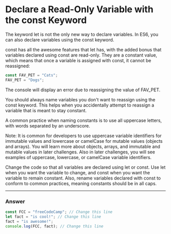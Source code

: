 # Declare a Read-Only Variable with the const Keyword
The keyword let is not the only new way to declare variables. In ES6, you can also declare variables using the const keyword.

const has all the awesome features that let has, with the added bonus that variables declared using const are read-only. They are a constant value, which means that once a variable is assigned with const, it cannot be reassigned:

```js
const FAV_PET = "Cats";
FAV_PET = "Dogs";
```

The console will display an error due to reassigning the value of FAV_PET.

You should always name variables you don't want to reassign using the const keyword. This helps when you accidentally attempt to reassign a variable that is meant to stay constant.

A common practice when naming constants is to use all uppercase letters, with words separated by an underscore.

Note: It is common for developers to use uppercase variable identifiers for immutable values and lowercase or camelCase for mutable values (objects and arrays). You will learn more about objects, arrays, and immutable and mutable values in later challenges. Also in later challenges, you will see examples of uppercase, lowercase, or camelCase variable identifiers.

Change the code so that all variables are declared using let or const. Use let when you want the variable to change, and const when you want the variable to remain constant. Also, rename variables declared with const to conform to common practices, meaning constants should be in all caps.

***

### Answer

```js
const FCC = "freeCodeCamp"; // Change this line
let fact = "is cool!"; // Change this line
fact = "is awesome!";
console.log(FCC, fact); // Change this line
```
